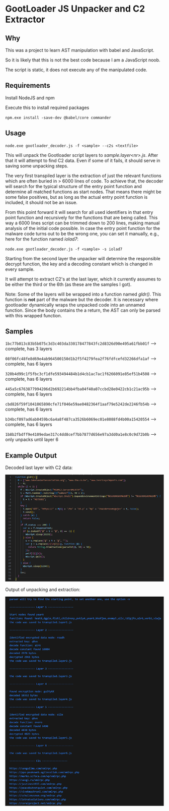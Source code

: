# GootLoader JS Unpacker and C2 Extractor

## Why

This was a project to learn AST manipulation with babel and JavaScript.

So it is likely that this is not the best code because I am a JavaScript noob.

The script is static, it does not execute any of the manipulated code.

## Requirements

Install NodeJS and npm

Execute this to install required packages

`npm.exe install -save-dev @babel/core commander`

## Usage

`node.exe gootloader_decoder.js -f <sample> --c2s <textfile>`

This will unpack the Gootloader script layers to _sample.layer\<nr\>.js_. After that it will attempt to find C2 data. Even if some of it fails, it should serve in saving some unpacking steps.

The very first transpiled layer is the extraction of just the relevant functions which are often buried in > 6000 lines of code. To achieve that, the decoder will search for the typical structure of the entry point function and determine all matched functions as start nodes. That means there might be some false positives, but as long as the actual entry point function is included, it should not be an issue. 

From this point forward it will search for all used identifiers in that entry point function and recursively for the functions that are being called. This way a 6000 lines script can be trimmed down to 200 lines, making manual analysis of the initial code possible. In case the entry point function for the malware code turns out to be the wrong one, you can set it manually, e.g., here for the function named _iolad7_:

`node.exe gootloader_decoder.js -f <sample> -s iolad7`

Starting from the second layer the unpacker will determine the responsible decrypt function, the key and a decoding constant which is changed in every sample.

It will attempt to extract C2's at the last layer, which it currently assumes to be either the third or the 6th (as these are the samples I got).

Note: Some of the layers will be wrapped into a function named _gldr()_. This function is **not** part of the malware but the decoder. It is necessary where gootloader dynamically wraps the unpacked code into an unnamed function. Since the body contains the a return, the AST can only be parsed with this wrapped function.

## Samples 


`1bc77b013c83b5b075c3d3c403da330178477843fc2d8326d90e495a61fbb01f` --> complete, has 3 layers

`08f06fc48fe8d69e4ab964500150d1b2f5f4279fea2f76fdfcefd32266dfa1af` --> complete, has 6 layers

`320b4d99c1f5fbc3cf1dfe593494484b1d4cb1ac7ac1f6266091e85ef51b4508` --> complete, has 6 layers

`445a5c6763877994206d2b692214bb4fba04f40a07ccbd28e0422cb1c21ac95b` --> complete, has 6 layers

`cbd826f59f1041065890cfe71f046e59ae0482364f1aaf79e5242de2246fb54b` --> complete, has 6 layers

`b34bcf097ad6ab0459bc6a4a8f487ca3526b6069ec01e8088fd4b00a15420554` --> complete, has 6 layers

`1b8b2fbdff9e4109edae317c4dd8cef7bb7877d656e97a3dd0a1e8c0c9d72b0b` --> only unpacks until layer 6

## Example Output

Decoded last layer with C2 data:

![Extracted layer 6](gootloader_decoded_c2layer.png)

Output of unpacking and extraction:

![GootLoader Decoder Example Output](gootloader_decoder_output.png)

